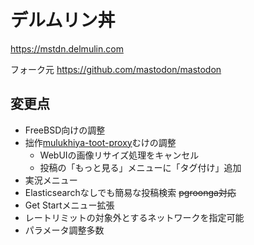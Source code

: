 # デルムリン丼

https://mstdn.delmulin.com

フォーク元 https://github.com/mastodon/mastodon

## 変更点

- FreeBSD向けの調整
- 拙作[mulukhiya-toot-proxy](https://github.com/pooza/mulukhiya-toot-proxy)むけの調整
  - WebUIの画像リサイズ処理をキャンセル
  - 投稿の「もっと見る」メニューに「タグ付け」追加
- 実況メニュー
- Elasticsearchなしでも簡易な投稿検索 ~~pgroonga対応~~
- Get Startメニュー拡張
- レートリミットの対象外とするネットワークを指定可能
- パラメータ調整多数
